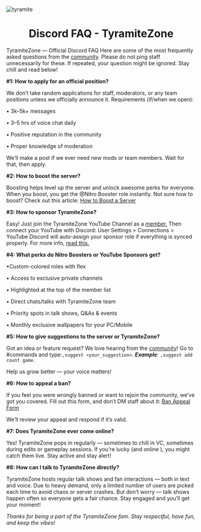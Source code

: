 ![tyramite](https://github.com/user-attachments/assets/0c238135-001e-4e05-9e31-5c2986975651)   
 <div align="center"> 
<h1>Discord FAQ - TyramiteZone</h1> 
</div>

TyramiteZone — Official Discord FAQ
Here are some of the most frequently asked questions from the [community](https://discord.gg/5euFaYBXTp). Please do not ping staff unnecessarily for these. If repeated, your question might be ignored. Stay chill and read below!

**#1: How to apply for an official position?** 

We don’t take random applications for staff, moderators, or any team positions unless we officially announce it.
Requirements (if/when we open):

• 3k–5k+ messages

• 3–5 hrs of voice chat daily 

• Positive reputation in the community

• Proper knowledge of moderation

We’ll make a post if we ever need new mods or team members. Wait for that, then apply.

**#2: How to boost the server?**

Boosting helps level up the server and unlock awesome perks for everyone.
When you boost, you get the @Nitro Booster role instantly.
Not sure how to boost?
Check out this article: [How to Boost a Server](https://support.discord.com/hc/en-us/articles/360028038352-Server-Boosting-FAQ)

**#3: How to sponsor TyramiteZone?** 

Easy! Just join the TyramiteZone YouTube Channel as a [member.](https://www.youtube.com/channel/UCjinAPkEEoDdaJ3_Fo3rQ4Q)
Then connect your YouTube with Discord:
User Settings > Connections > YouTube
Discord will auto-assign your sponsor role if everything is synced properly.
For more info, [read this.](https://support.discord.com/hc/en-us/articles/215162978-YouTube-Channel-Memberships-Integration-FAQ)

**#4: What perks do Nitro Boosters or YouTube Sponsors get?**
 
•Custom-colored roles with flex

• Access to exclusive private channels

• Highlighted at the top of the member list

• Direct chats/talks with TyramiteZone team

• Priority spots in talk shows, Q&As & events

• Monthly exclusive wallpapers for your PC/Mobile 

**#5: How to give suggestions to the server or TyramiteZone?**
 
Got an idea or feature request? We love hearing from the [community](https://discord.gg/5euFaYBXTp)!
Go to #commands and type:`,suggest <your_suggestion>`. _**Example**_: `,suggest add count game.`

Help us grow better — your voice matters!

**#6: How to appeal a ban?**
 
If you feel you were wrongly banned or want to rejoin the community, we’ve got you covered.
Fill out this form, and don’t DM staff about it:
[Ban Appeal Form](https://forms.gle/mnPNUzaoyu3ev1mf9)

We’ll review your appeal and respond if it’s valid.

**#7: Does TyramiteZone ever come online?**
 
Yes! TyramiteZone pops in regularly — sometimes to chill in VC, sometimes during edits or gameplay sessions.
If you're lucky (and online ), you might catch them live. Stay active and stay alert!

**#8: How can I talk to TyramiteZone directly?**

TyramiteZone hosts regular talk shows and fan interactions — both in text and voice.
Due to heavy demand, only a limited number of users are picked each time to avoid chaos or server crashes.
But don’t worry — talk shows happen often so everyone gets a fair chance. Stay engaged and you’ll get your moment!

_Thanks for being a part of the TyramiteZone fam. Stay respectful, have fun, and keep the vibes!_
